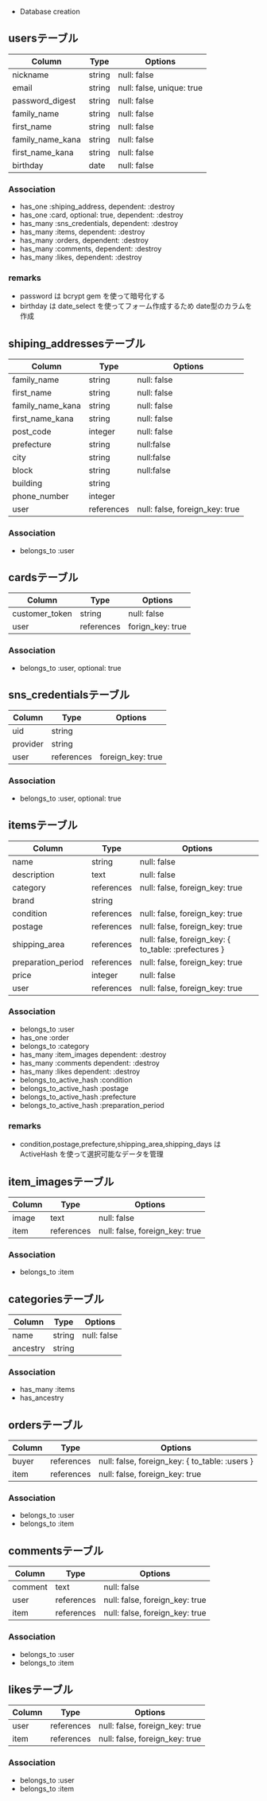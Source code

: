 * Database creation
## usersテーブル
|Column|Type|Options|
|------|----|-------|
|nickname|string|null: false|
|email|string|null: false, unique: true|
|password_digest|string|null: false|
|family_name|string|null: false|
|first_name|string|null: false|
|family_name_kana|string|null: false|
|first_name_kana|string|null: false|
|birthday|date|null: false|
### Association
- has_one :shiping_address, dependent: :destroy
- has_one :card, optional: true, dependent: :destroy
- has_many :sns_credentials, dependent: :destroy
- has_many :items, dependent: :destroy
- has_many :orders, dependent: :destroy
- has_many :comments, dependent: :destroy
- has_many :likes, dependent: :destroy
### remarks
- password は bcrypt gem を使って暗号化する
- birthday は date_select を使ってフォーム作成するため date型のカラムを作成

## shiping_addressesテーブル
|Column|Type|Options|
|------|----|-------|
|family_name|string|null: false|
|first_name|string|null: false|
|family_name_kana|string|null: false|
|first_name_kana|string|null: false|
|post_code|integer|null: false|
|prefecture|string|null:false|
|city|string|null:false|
|block|string|null:false|
|building|string||
|phone_number|integer||
|user|references|null: false, foreign_key: true|
### Association
- belongs_to :user

## cardsテーブル
|Column|Type|Options|
|------|----|-------|
|customer_token|string|null: false|
|user|references|forign_key: true|
### Association
- belongs_to :user, optional: true

## sns_credentialsテーブル
|Column|Type|Options|
|------|----|-------|
|uid|string||
|provider|string||
|user|references|foreign_key: true|
### Association
- belongs_to :user, optional: true

## itemsテーブル
|Column|Type|Options|
|------|----|-------|
|name|string|null: false|
|description|text|null: false|
|category|references|null: false, foreign_key: true|
|brand|string||
|condition|references|null: false, foreign_key: true|
|postage|references|null: false, foreign_key: true|
|shipping_area|references|null: false, foreign_key: { to_table: :prefectures }|
|preparation_period|references|null: false, foreign_key: true|
|price|integer|null: false|
|user|references|null: false, foreign_key: true|
### Association
- belongs_to :user
- has_one :order
- belongs_to :category
- has_many :item_images dependent: :destroy
- has_many :comments dependent: :destroy
- has_many :likes dependent: :destroy
- belongs_to_active_hash :condition
- belongs_to_active_hash :postage
- belongs_to_active_hash :prefecture
- belongs_to_active_hash :preparation_period
### remarks
- condition,postage,prefecture,shipping_area,shipping_days は ActiveHash を使って選択可能なデータを管理

## item_imagesテーブル
|Column|Type|Options|
|------|----|-------|
|image|text|null: false|
|item|references|null: false, foreign_key: true|
### Association
- belongs_to :item

## categoriesテーブル
|Column|Type|Options|
|------|----|-------|
|name|string|null: false|
|ancestry|string||
### Association
- has_many :items
- has_ancestry

## ordersテーブル
|Column|Type|Options|
|------|----|-------|
|buyer|references|null: false, foreign_key: { to_table: :users }|
|item|references|null: false, foreign_key: true|
### Association
- belongs_to :user
- belongs_to :item

## commentsテーブル
|Column|Type|Options|
|------|----|-------|
|comment|text|null: false|
|user|references|null: false, foreign_key: true|
|item|references|null: false, foreign_key: true|
### Association
- belongs_to :user
- belongs_to :item

## likesテーブル
|Column|Type|Options|
|------|----|-------|
|user|references|null: false, foreign_key: true|
|item|references|null: false, foreign_key: true|
### Association
- belongs_to :user
- belongs_to :item
